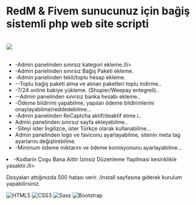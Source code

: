 <h1> RedM & Fivem sunucunuz için bağiş sistemli php web site scripti </h1>
<p/>

<br />

<img  src="https://i.hizliresim.com/lipqLi.png">


<br />
<br />



<ul>
  <li>-Admin panelinden sınırsız kategori ekleme./li>
  <li>-Admin panelinden sınırsız Bağiş Paketi ekleme.</li>
  <li>-Admin panelinden tekli/toplu hesap ekleme.</li>
  <li>--Toplu bağiş paketi alma ve alınan paketleri toplu indirme..</li>
  <li>-7/24 online bakiye yükleme. (Shopier/Weepay entegreli)..</li>
  <li>--Admin panelinden sınırsız banka hesabı ekleme..</li>
  <li>-Ödeme bildirimi yapabilme, yapılan ödeme bildirimlerini onaylayabilme/reddedebilme...</li>
  <li>-Admin panelinden ReCaptcha aktif/deaktif etme.i..</li>
  <li>Admin panelinden sınırsız sayfa ekleyebilme..</li>
  <li>-Siteyi ister İngilizce, ister Türkçe olarak kullanabilme...</li>
  <li>Admin panelinden logo ve faviconu ayarlayabilme, sitenin meta tag ayarlarını değiştirebilme.</li>
  <li>-Minimum ödeme miktarını ve ödeme komisyonunu ayarlayabilme...</li>
</ul>  

<li>-Kodlarin Çogu Bana Aittir İzinsiz Düzenleme Yapilmasi kesinklikle yasaktir./li>


Dosyaları attığınızda 500 hatası verir. /install sayfasına giderek kurulum yapabilirsiniz.

![HTML5](https://img.shields.io/badge/HTML5-E34F26?logo=HTML5&logoColor=white&style=flat)
  ![CSS3](https://img.shields.io/badge/CSS3-157286?logo=CSS3&logoColor=white&style=flat)
  ![Sass](https://img.shields.io/badge/Sass-CC6699?logo=Sass&logoColor=white&style=flat)
  ![Bootstrap](https://img.shields.io/badge/Bootstrap-563D7C?logo=Bootstrap&logoColor=white&style=flat)

